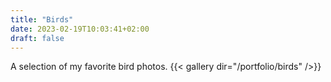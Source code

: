 ```yaml
---
title: "Birds"
date: 2023-02-19T10:03:41+02:00
draft: false
---
```

A selection of my favorite bird photos.
{{< gallery dir="/portfolio/birds" />}}
